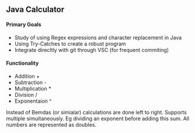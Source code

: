 ## Java Calculator

#### Primary Goals
- Study of using Regex expressions and character replacement in Java
- Using Try-Catches to create a robust program
- Integrate direcltly with git through VSC (for frequent commiting)

#### Functionality
- Addition + 
- Subtraction -
- Multiplication *
- Division /
- Exponentaion ^

Instead of Bemdas (or simialar) calculations are done left to right.
Supports multiple simultaneously. Eg dividing an exponent before adding this sum.
All numbers are represented as doubles.